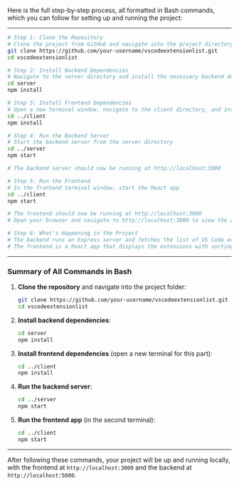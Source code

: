 Here is the full step-by-step process, all formatted in Bash commands, which you can follow for setting up and running the project:

---

```bash
# Step 1: Clone the Repository
# Clone the project from GitHub and navigate into the project directory
git clone https://github.com/your-username/vscodeextensionlist.git
cd vscodeextensionlist

# Step 2: Install Backend Dependencies
# Navigate to the server directory and install the necessary backend dependencies
cd server
npm install

# Step 3: Install Frontend Dependencies
# Open a new terminal window, navigate to the client directory, and install the frontend dependencies
cd ../client
npm install

# Step 4: Run the Backend Server
# Start the backend server from the server directory
cd ../server
npm start

# The backend server should now be running at http://localhost:5000

# Step 5: Run the Frontend
# In the frontend terminal window, start the React app
cd ../client
npm start

# The frontend should now be running at http://localhost:3000
# Open your browser and navigate to http://localhost:3000 to view the app

# Step 6: What's Happening in the Project
# The backend runs an Express server and fetches the list of VS Code extensions
# The frontend is a React app that displays the extensions with sorting and pagination features
```

---

### **Summary of All Commands in Bash**

1. **Clone the repository** and navigate into the project folder:

   ```bash
   git clone https://github.com/your-username/vscodeextensionlist.git
   cd vscodeextensionlist
   ```

2. **Install backend dependencies**:

   ```bash
   cd server
   npm install
   ```

3. **Install frontend dependencies** (open a new terminal for this part):

   ```bash
   cd ../client
   npm install
   ```

4. **Run the backend server**:

   ```bash
   cd ../server
   npm start
   ```

5. **Run the frontend app** (in the second terminal):

   ```bash
   cd ../client
   npm start
   ```

---

After following these commands, your project will be up and running locally, with the frontend at `http://localhost:3000` and the backend at `http://localhost:5000`.






<!-- =====================================================================

  // ================ output==========
// (68) ['aluisiodeavila.fuedskeps-theme', 'AndrewMcGoveran.react-component-generator', 'aPinix.apinix-theme', 'batisteo.vscode-django', 'bceskavich.theme-dracula-at-night', 'benjaminbenais.copilot-theme', 'Blackboxapp.blackbox', 'burkeholland.simple-react-snippets', 'chris-noring.node-snippets', 'DaltonMenezes.aura-theme', 'daniel-lvovsky.galax-theme', 'danwahlin.angular2-snippets', 'donjayamanne.python-environment-manager', 'donjayamanne.python-extension-pack', 'eamodio.gitlens', 'ecmel.vscode-html-css', 'EQuimper.react-native-react-redux', 'esbenp.prettier-vscode', 'evondev.indent-rainbow-palettes', 'formulahendry.auto-close-tag', 'formulahendry.auto-rename-tag', 'GitHub.copilot', 'GitHub.copilot-chat', 'jundat95.react-native-snippet', 'kevinnorman.jammy-jellyfish-color-theme', 'KevinRose.vsc-python-indent', 'lakshits11.best-themes-redefined', 'lakshits11.neon-city', 'leizongmin.node-module-intellisense', 'miguelsolorio.min-theme', 'mikejk8s.pink-cyan', 'miramac.vscode-exec-node', 'mohd-akram.vscode-html-format', 'moondevaa.moon-violet-dark-plus', 'ms-python.debugpy', 'ms-python.python', 'ms-python.vscode-pylance', 'ms-toolsai.jupyter', 'ms-toolsai.jupyter-keymap', 'ms-toolsai.jupyter-renderers', 'ms-toolsai.vscode-jupyter-cell-tags', 'ms-toolsai.vscode-jupyter-slideshow', 'msjsdiag.vscode-react-native', 'nerudevs.jellyfish-dark', 'NguyenHoangLam.beautiful-dracula', 'njpwerner.autodocstring', 'njqdev.vscode-python-typehint', 'oderwat.indent-rainbow', 'PawelBorkar.jellyfish', 'planbcoding.vscode-react-refactor', 'ritwickdey.LiveServer', 'rodrigovallades.es7-react-js-snippets', 'roerohan.mongo-snippets-for-node-js', 'rvest.vs-code-prettier-eslint', 'shiro.pythonpack', 'sidthesloth.html5-boilerplate', 'stylelint.vscode-stylelint', 'tal7aouy.icons', 'tgreen7.vs-code-node-require', 'VisualStudioExptTeam.intellicode-api-usage-examples', 'VisualStudioExptTeam.vscodeintellicode', 'vscode-icons-team.vscode-icons', 'wholroyd.jinja', 'Wscats.delete-node-modules', 'xabikos.JavaScriptSnippets', 'xabikos.ReactSnippets', 'zhang-renyang.vscode-react', 'Zignd.html-css-class-completion'] '...extensions'




 -->
